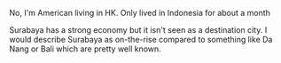 No, I'm American living in HK. Only lived in Indonesia for about a month

Surabaya has a strong economy but it isn't seen as a destination city. I would describe Surabaya as on-the-rise compared to something like Da Nang or Bali which are pretty well known.
